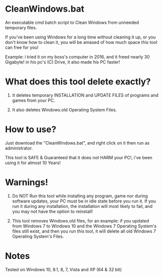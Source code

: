 # CleanWindows.bat
An executable cmd batch script to Clean Windows from unneeded temporary files.

If you've been using Windows for a long time without cleaning it up, or you don't know how to clean it, you will be amased of how much space this tool can free for you!

Example: i tried it on my boss's computer in 2016, and it freed nearly 30 Gigabyte! in his pc's (C) Drive, it also made his PC faster!


# What does this tool delete exactly?

1. It deletes temporary INSTALLATION and UPDATE FILES of programs and games from your PC.

2. It also deletes Windows.old Operating System Files.


# How to use?

Just download the "CleanWindows.bat", and right click on it then run as administrator.

This tool is SAFE & Guaranteed that it does not HARM your PC!, i've been using it for almost 10 Years!


# Warnings!

1. Do NOT Run this tool while installing any program, game nor during software updates, your PC must be in idle state before you run it. If you run it during any installation, the installation will most likely to fail, and you may not have the option to reinstall!

2. This tool removes Windows.old files, for an example: if you updated from Windows 7 to Windows 10 and the Windows 7 Operating System's files still exist, and then you run this tool, it will delete all old Windows 7 Operating System's Files.

# Notes

Tested on Windows 10, 8.1, 8, 7, Vista and XP (64 & 32 bit)
